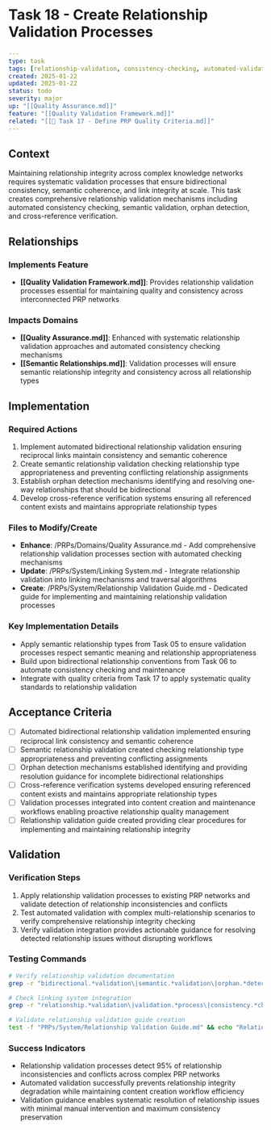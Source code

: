 # Task 18 - Create Relationship Validation Processes

```yaml
---
type: task
tags: [relationship-validation, consistency-checking, automated-validation]
created: 2025-01-22
updated: 2025-01-22
status: todo
severity: major
up: "[[Quality Assurance.md]]"
feature: "[[Quality Validation Framework.md]]"
related: "[[🔴 Task 17 - Define PRP Quality Criteria.md]]"
---
```

## Context

Maintaining relationship integrity across complex knowledge networks requires systematic validation processes that ensure bidirectional consistency, semantic coherence, and link integrity at scale. This task creates comprehensive relationship validation mechanisms including automated consistency checking, semantic validation, orphan detection, and cross-reference verification.

## Relationships

### Implements Feature

- **[[Quality Validation Framework.md]]**: Provides relationship validation processes essential for maintaining quality and consistency across interconnected PRP networks

### Impacts Domains

- **[[Quality Assurance.md]]**: Enhanced with systematic relationship validation approaches and automated consistency checking mechanisms
- **[[Semantic Relationships.md]]**: Validation processes will ensure semantic relationship integrity and consistency across all relationship types

## Implementation

### Required Actions

1. Implement automated bidirectional relationship validation ensuring reciprocal links maintain consistency and semantic coherence
2. Create semantic relationship validation checking relationship type appropriateness and preventing conflicting relationship assignments
3. Establish orphan detection mechanisms identifying and resolving one-way relationships that should be bidirectional
4. Develop cross-reference verification systems ensuring all referenced content exists and maintains appropriate relationship types

### Files to Modify/Create

- **Enhance**: /PRPs/Domains/Quality Assurance.md - Add comprehensive relationship validation processes section with automated checking mechanisms
- **Update**: /PRPs/System/Linking System.md - Integrate relationship validation into linking mechanisms and traversal algorithms
- **Create**: /PRPs/System/Relationship Validation Guide.md - Dedicated guide for implementing and maintaining relationship validation processes

### Key Implementation Details

- Apply semantic relationship types from Task 05 to ensure validation processes respect semantic meaning and relationship appropriateness
- Build upon bidirectional relationship conventions from Task 06 to automate consistency checking and maintenance
- Integrate with quality criteria from Task 17 to apply systematic quality standards to relationship validation

## Acceptance Criteria

- [ ] Automated bidirectional relationship validation implemented ensuring reciprocal link consistency and semantic coherence
- [ ] Semantic relationship validation created checking relationship type appropriateness and preventing conflicting assignments
- [ ] Orphan detection mechanisms established identifying and providing resolution guidance for incomplete bidirectional relationships
- [ ] Cross-reference verification systems developed ensuring referenced content exists and maintains appropriate relationship types
- [ ] Validation processes integrated into content creation and maintenance workflows enabling proactive relationship quality management
- [ ] Relationship validation guide created providing clear procedures for implementing and maintaining relationship integrity

## Validation

### Verification Steps

1. Apply relationship validation processes to existing PRP networks and validate detection of relationship inconsistencies and conflicts
2. Test automated validation with complex multi-relationship scenarios to verify comprehensive relationship integrity checking
3. Verify validation integration provides actionable guidance for resolving detected relationship issues without disrupting workflows

### Testing Commands

```bash
# Verify relationship validation documentation
grep -r "bidirectional.*validation\|semantic.*validation\|orphan.*detection\|cross.*reference.*verification" PRPs/Domains/Quality\ Assurance.md

# Check linking system integration
grep -r "relationship.*validation\|validation.*process\|consistency.*check" PRPs/System/Linking\ System.md

# Validate relationship validation guide creation
test -f "PRPs/System/Relationship Validation Guide.md" && echo "Relationship validation guide created"
```

### Success Indicators

- Relationship validation processes detect 95% of relationship inconsistencies and conflicts across complex PRP networks
- Automated validation successfully prevents relationship integrity degradation while maintaining content creation workflow efficiency
- Validation guidance enables systematic resolution of relationship issues with minimal manual intervention and maximum consistency preservation